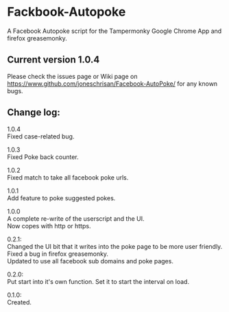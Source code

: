 Fackbook-Autopoke
=================

A Facebook Autopoke script for the Tampermonky Google Chrome App and firefox greasemonky.

Current version 1.0.4
---------------------

Please check the issues page or Wiki page on https://www.github.com/joneschrisan/Facebook-AutoPoke/ for any known bugs.

Change log:
-----------

1.0.4<br />
Fixed case-related bug.

1.0.3<br />
Fixed Poke back counter.

1.0.2<br />
Fixed match to take all facebook poke urls.

1.0.1<br />
Add feature to poke suggested pokes.

1.0.0<br />
A complete re-write of the userscript and the UI.<br />
Now copes with http or https.

0.2.1:<br />
Changed the UI bit that it writes into the poke page to be more user friendly.<br />
Fixed a bug in firefox greasemonky.<br />
Updated to use all facebook sub domains and poke pages.

0.2.0:<br />
Put start into it's own function.
Set it to start the interval on load.

0.1.0:<br />
Created.
